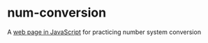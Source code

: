 # num-conversion
A [web page in JavaScript](https://rawgit.com/sekewei/num-conversion/master/index.html) for practicing number system conversion
